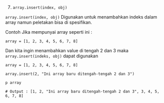 7. `array.insert(index, obj)`

`array.insert(index, obj)` Digunakan untuk menambahkan indeks dalam array namun peletakan bisa di spesifikan. 

Contoh 
Jika mempunyai array seperti ini : 

```
array = [1, 2, 3, 4, 5, 6, 7, 8]
```

Dan kita ingin menambahkan value di tengah 2 dan 3 maka `array.insert(indeks, obj)` dapat digunakan

```
array = [1, 2, 3, 4, 5, 6, 7, 8]

array.insert(2, "Ini array baru ditengah-tengah 2 dan 3")

p array

# Output : [1, 2, "Ini array baru ditengah-tengah 2 dan 3", 3, 4, 5, 6, 7, 8]
```